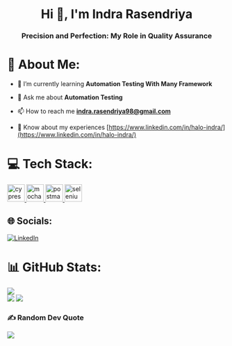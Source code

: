<h1 align="center">Hi 👋, I'm Indra Rasendriya</h1>
<h3 align="center">Precision and Perfection: My Role in Quality Assurance</h3>

# 💫 About Me:
- 🌱 I’m currently learning **Automation Testing With Many Framework**

- 💬 Ask me about **Automation Testing**

- 📫 How to reach me **indra.rasendriya98@gmail.com**

- 📄 Know about my experiences [https://www.linkedin.com/in/halo-indra/](https://www.linkedin.com/in/halo-indra/)

# 💻 Tech Stack:
<p align="left"> <a href="https://www.cypress.io" target="_blank" rel="noreferrer"> <img src="https://raw.githubusercontent.com/simple-icons/simple-icons/6e46ec1fc23b60c8fd0d2f2ff46db82e16dbd75f/icons/cypress.svg" alt="cypress" width="40" height="40"/> </a> <a href="https://mochajs.org" target="_blank" rel="noreferrer"> <img src="https://www.vectorlogo.zone/logos/mochajs/mochajs-icon.svg" alt="mocha" width="40" height="40"/> </a> <a href="https://postman.com" target="_blank" rel="noreferrer"> <img src="https://www.vectorlogo.zone/logos/getpostman/getpostman-icon.svg" alt="postman" width="40" height="40"/> </a> <a href="https://www.selenium.dev" target="_blank" rel="noreferrer"> <img src="https://raw.githubusercontent.com/detain/svg-logos/780f25886640cef088af994181646db2f6b1a3f8/svg/selenium-logo.svg" alt="selenium" width="40" height="40"/> </a> </p>

## 🌐 Socials:
[![LinkedIn](https://img.shields.io/badge/LinkedIn-%230077B5.svg?logo=linkedin&logoColor=white)](https://linkedin.com/in/halo-indra) 

# 📊 GitHub Stats:
![](https://github-readme-stats.vercel.app/api/top-langs/?username=haloindra&theme=dark&hide_border=false&include_all_commits=false&count_private=false&layout=compact)<br />
![](https://github-readme-stats.vercel.app/api?username=haloindra&theme=dark&hide_border=false&include_all_commits=false&count_private=false)
![](https://github-readme-streak-stats.herokuapp.com/?user=haloindra&theme=dark&hide_border=false)<br/>

### ✍️ Random Dev Quote
![](https://quotes-github-readme.vercel.app/api?type=horizontal&theme=radical)

